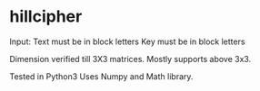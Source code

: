 # hillcipher

Input:
Text must be in block letters
Key must be in block letters


Dimension verified till 3X3 matrices. Mostly supports above 3x3.

Tested in Python3
Uses Numpy and Math library.
